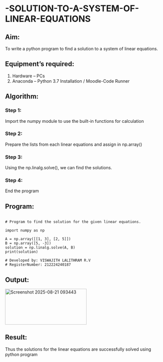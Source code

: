 # -SOLUTION-TO-A-SYSTEM-OF-LINEAR-EQUATIONS
## Aim:
To write a python program to find a solution to a system of linear equations.
## Equipment’s required:
1. 	Hardware – PCs
2. 	Anaconda – Python 3.7 Installation / Moodle-Code Runner
## Algorithm:
### Step 1: 
Import the numpy module to use the built-in functions for calculation
### Step 2: 
Prepare the lists from each linear equations and assign in np.array()
### Step 3: 
Using the np.linalg.solve(), we can find the solutions.
### Step 4: 
End the program
## Program:
```

# Program to find the solution for the given linear equations.

import numpy as np

A = np.array([[1, 3], [2, 5]])
B = np.array([5, -3])
solution = np.linalg.solve(A, B)
print(solution)

# Developed by: VISWAJITH LALITHRAM R.V
# RegisterNumber: 212224240187

```

## Output:

<img width="266" height="117" alt="Screenshot 2025-08-21 093443" src="https://github.com/user-attachments/assets/cbb8b384-bc69-481a-a5a1-494d6a5327a7" />


## Result: 
Thus the solutions for the linear equations are successfully solved using python program

